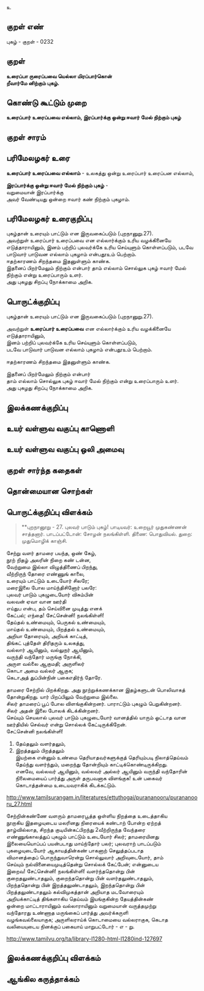உ

## குறள் எண் 

புகழ்  - குறள் - 0232  

## குறள் 

**உரைப்பா ருரைப்பவை யெல்லா மிரப்பார்கொன்  
றீவார்மே னிற்கும் புகழ்.** 

## கொண்டு கூட்டும் முறை

**உரைப்பார் உரைப்பவை எல்லாம், இரப்பார்க்கு ஒன்று ஈவார் மேல் நிற்கும் புகழ்**  

## குறள் சாரம் 


## பரிமேலழகர் உரை

**உரைப்பார் உரைப்பவை எல்லாம்** - உலகத்து ஒன்று உரைப்பார் உரைப்பன எல்லாம்,  

**இரப்பார்க்கு ஒன்று ஈவார் மேல் நிற்கும் புகழ்** -  
வறுமையான் இரப்பார்க்கு  
அவர் வேண்டியது ஒன்றை ஈவார் கண் நிற்கும் புகழாம்.  

## பரிமேலழகர் உரைகுறிப்பு   

புகழ்தான் உரையும் பாட்டும் என இருவகைப்படும் (புறநானுறு.27).  
அவற்றுள் உரைப்பார் உரைப்பவை என எல்லார்க்கும் உரிய வழக்கினையே எடுத்தாராயினும், இனம் பற்றிப் புலவர்க்கே உரிய செய்யுளும் கொள்ளப்படும், படவே பாடுவார் பாடுவன எல்லாம் புகழாம் என்பதூஉம் பெற்றாம்.  
ஈதற்காரணம் சிறந்தமை இதனுள்ளும் காண்க.  
இதனைப் பிறர்மேலும் நிற்கும் என்பார் தாம் எல்லாம் சொல்லுக புகழ் ஈவார் மேல் நிற்கும் என்று உரைப்பாரும் உளர்.  
அது புகழது சிறப்பு நோக்காமை அறிக.  

## பொருட்க்குறிப்பு 

புகழ்தான் உரையும் பாட்டும் என இருவகைப்படும் (புறநானுறு.27).  

அவற்றுள் **உரைப்பார் உரைப்பவை** என எல்லார்க்கும் உரிய வழக்கினையே எடுத்தாராயினும்,  
இனம் பற்றிப் புலவர்க்கே உரிய செய்யுளும் கொள்ளப்படும்,  
படவே பாடுவார் பாடுவன எல்லாம் புகழாம் என்பதூஉம் பெற்றாம்.  

ஈதற்காரணம் சிறந்தமை இதனுள்ளும் காண்க.  

இதனைப் பிறர்மேலும் நிற்கும் என்பார்  
தாம் எல்லாம் சொல்லுக புகழ் ஈவார் மேல் நிற்கும் என்று உரைப்பாரும் உளர்.  
அது புகழது சிறப்பு நோக்காமை அறிக.  

## இலக்கணக்குறிப்பு  


## உயர் வள்ளுவ வகுப்பு காணொளி


## உயர் வள்ளுவ வகுப்பு ஒலி அமைவு 

 
## குறள் சார்ந்த கதைகள் 


## தொன்மையான சொற்கள்


## பொருட்க்குறிப்பு விளக்கம்

>**புறநானூறு - 27. புலவர் பாடும் புகழ்! பாடியவர்: உறையூர் முதுகண்ணன் சாத்தனார். பாடப்பட்டோன்: சோழன் நலங்கிள்ளி. திணை: பொதுவியல். துறை: முதுமொழிக் காஞ்சி. 

சேற்று வளர் தாமரை பயந்த, ஒண் கேழ்,  
நூற் றிதழ் அலரின் நிறை கண் டன்ன,  
வேற்றுமை இல்லா விழுத்திணைப் பிறந்து,  
வீற்றிருந் தோரை எண்ணுங் காலை,  
உரையும் பாட்டும் உடையோர் சிலரே;  
மரைஇலை போல மாய்ந்திசினோர் பலரே:  
புலவர் பாடும் புகழுடையோர் விசும்பின்  
வலவன் ஏவா வான ஊர்தி  
எய்துப என்ப, தம் செய்வினை முடித்து எனக்  
கேட்பல்; எந்தை! சேட்சென்னி! நலங்கிள்ளி!  
தேய்தல் உண்மையும், பெருகல் உண்மையும்,  
மாய்தல் உண்மையும், பிறத்தல் உண்மையும்,  
அறியா தோரையும், அறியக் காட்டித்,  
திங்கட் புத்தேள் திரிதரும் உலகத்து,  
வல்லார் ஆயினும், வல்லுநர் ஆயினும்,  
வருந்தி வந்தோர் மருங்கு நோக்கி,  
அருள வல்லை ஆகுமதி; அருளிலர்  
கொடா அமை வல்லர் ஆகுக;  
கெடாஅத் துப்பின்நின் பகைஎதிர்ந் தோரே.   

தாமரை சேற்றில் பிறக்கிறது. அது நூற்றுக்கணக்கான இதழ்களுடன் பொலிவாகத் தோன்றுகிறது. யார் பிறப்பிலும் வேற்றுமை இல்லை.  
சிலர் தாமரைப் பூப் போல விளங்குகின்றனர். பாராட்டும் புகழும் பெறுகின்றனர்.  
சிலர் அதன் இலை போலக் கிடக்கின்றனர்.  
செய்யும் செயலால் புலவர் பாடும் புகழுடையோர் வானத்தில் யாரும் ஓட்டாத வான ஊர்தியில் செல்வர் என்று சொல்லக் கேட்டிருக்கிறேன்.  
சேட்சென்னி நலங்கிள்ளி!   
1.	தேய்தலும் வளர்தலும்,  
2.	இறத்தலும் பிறத்தலும்   
இயற்கை என்னும் உண்மை தெரியாதவர்களுக்குத் தெரியும்படி நிலாத்தெய்வம் தேய்ந்து வளர்ந்தும், மறைந்து தோன்றியும் காட்டிக்கொண்டிருக்கிறது.   
எனவே, வல்லவர் ஆயினும், வல்லவர் அல்லர் ஆயினும் வருந்தி வந்தோரின் நிலைமையைப் பார்த்து அருள் தருபவனாக விளங்குக! 
உன் பகைவர் கொடாத்தன்மை உடையவராகிக் கிடக்கட்டும். 

http://www.tamilsurangam.in/literatures/ettuthogai/purananooru/purananooru_27.html

 
சேற்றின்கண்ணே வளரும் தாமரைபூத்த ஒள்ளிய நிறத்தை உடைத்தாகிய  
நூறாகிய இதழையுடைய மலரினது நிரையைக் கண்டாற் போன்ற ஏற்றத்  
தாழ்வில்லாத, சிறந்த குடியின்கட்பிறந்து 2வீற்றிருந்த வேந்தரை  
எண்ணுங்காலத்துப் புகழும் பாட்டும் உடையோர் சிலர்; தாமரையினது  
இலையையொப்பப் பயன்படாது மாய்ந்தோர் பலர்; புலவராற் பாடப்படும்  
புகழையுடையோர் ஆகாயத்தின்கண் பாகனாற் செலுத்தப்படாத  
விமானத்தைப் பொருந்துவாரென்று சொல்லுவார் அறிவுடையோர், தாம்  
செய்யும் நல்வினையைமுடித்தென்று சொல்லக் கேட்பேன்; என்னுடைய  
இறைவ! சேட்சென்னி! நலங்கிள்ளி! வளர்ந்ததொன்று பின்  
குறைதலுண்டாதலும், குறைந்ததொன்று பின் வளர்தலுண்டாதலும்,  
பிறந்ததொன்று பின் இறத்தலுண்டாதலும், இறந்ததொன்று பின்  
பிறத்தலுண்டாதலும் கல்விமுகத்தான் அறியாத மடவோரையும்  
அறியக்காட்டித் திங்களாகிய தெய்வம் இயங்குகின்ற தேயத்தின்கண்  
ஒன்றை மாட்டாராயினும் வல்லாராயினும் வறுமையான் வருத்தமுற்று  
வந்தோரது உண்ணாத மருங்கைப் பார்த்து அவர்க்கருளி  
வழங்கவல்லையாகுக; அருளிலராய்க் கொடாமையை வல்லராகுக, கெடாத  
வலியையுடைய நினக்குப் பகையாய் மாறுபட்டோர் - எ - று.  


http://www.tamilvu.org/ta/library-l1280-html-l1280ind-127697

## இலக்கணக்குறிப்பு விளக்கம்


## ஆங்கில கருத்தாக்கம் 


